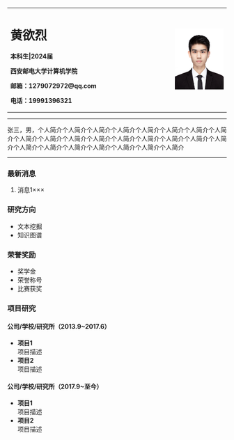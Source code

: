 <div>
<table border="0">
  <tr>
    <td width="75%">
      <h1>黄欲烈</h1>
      <p><b>本科生|2024届</b></p>
      <p><b>西安邮电大学计算机学院</b></p>
      <p><b>邮箱：1279072972@qq.com</b></p>
      <p><b>电话：19991396321</b></p>
    </td>
    <td width="25%">
      <img src="/04201203.jpg" width="100%">
    </td>
  </tr>
</table>
</div>

---

张三，男，个人简介个人简介个人简介个人简介个人简介个人简介个人简介个人简介个人简介个人简介个人简介个人简介个人简介个人简介个人简介个人简介个人简介个人简介个人简介个人简介个人简介个人简介个人简介个人简介

---

### 最新消息
1. 消息1×××

### 研究方向
- 文本挖掘
- 知识图谱

### 荣誉奖励
- 奖学金
- 荣誉称号
- 比赛获奖

### 项目研究
#### 公司/学校/研究所（2013.9~2017.6）
- **项目1**  
项目描述
- **项目2**  
项目描述

#### 公司/学校/研究所（2017.9~至今）
- **项目1**  
项目描述
- **项目2**  
项目描述
